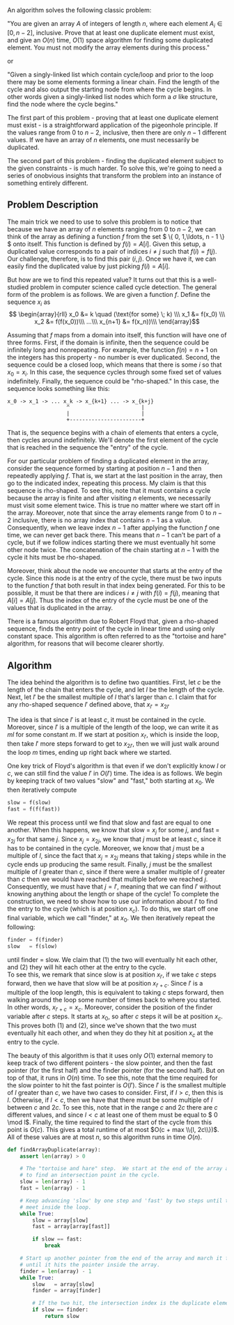 <!--?title Floyd Cycle Detection Algorithm-->

An algorithm solves the following classic problem:

"You are given an array $A$ of integers of length $n$, where each element $A_i \in [0,n - 2]$, inclusive. Prove that at least one duplicate element must exist, and give an  $O(n)$ time, $O(1)$ space algorithm for finding some duplicated element.  You must not modify the array elements during this process."

or 

"Given a singly-linked list which contain cycle/loop and prior to the loop there may be some elements forming a linear chain. Find the length of the cycle and also output the starting node from where the cycle begins. In other words given a singly-linked list nodes which form a $\sigma$ like structure, find the node where the cycle begins."

The first part of this problem - proving that at least one duplicate element must exist - is a straightforward application of the pigeonhole principle. If the values range  from $0$ to $n - 2$, inclusive, then there are only $n - 1$ different values.  If we have an array of $n$ elements, one must necessarily be duplicated.

The second part of this problem - finding the duplicated element subject to the given constraints - is much harder.  To solve this, we're going to need a series of  onobvious insights that transform the problem into an instance of something entirely different.

## Problem Description

The main trick we need to use to solve this problem is to notice that because we have an array of $n$ elements ranging from $0$ to $n-2$, we can think of the array as defining a function $f$ from the set $ \\{ 0, 1,\ldots, n - 1 \\} $ onto itself. This function is defined by $f(i) = A[i]$.  Given this setup, a duplicated value corresponds to a pair of indices $i \neq j$ such that $f(i) = f(j)$.  Our challenge, therefore, is to find this pair $(i, j)$.  Once we have it, we can easily find the duplicated value by just picking $f(i) = A[i]$.

But how are we to find this repeated value?  It turns out that this is a well-studied problem in computer science called cycle detection.  The general form of the problem is as follows.  We are given a function $f$.  Define the sequence $x_i$ as 
$$ \begin{array}{rll}
        x_0     &= k       \quad (\text{for some} \; k) \\\
        x_1     &= f(x_0) \\\ 
        x_2     &= f(f(x_0))\\\
        ...\\\
        x_{n+1} &= f(x_n))\\\
\end{array}$$

Assuming that $f$ maps from a domain into itself, this function will have one of three forms.  First, if the domain is infinite, then the sequence could be infinitely long and nonrepeating.  For example, the function $f(n) = n + 1$ on the integers has this property - no number is ever duplicated.  Second, the sequence could be a closed loop, which means that there is some $i$ so that $x_0 = x_i$.  In this case, the sequence cycles through some fixed set of values indefinitely.  Finally, the sequence could be "rho-shaped."  In this case, the sequence looks something like this:

    x_0 -> x_1 -> ... x_k -> x_{k+1} ... -> x_{k+j}
                       ^                       |
                       |                       |
                       +-----------------------+

That is, the sequence begins with a chain of elements that enters a cycle, then cycles around indefinitely.  We'll denote the first element of the cycle that is reached in the sequence the "entry" of the cycle.

For our particular problem of finding a duplicated element in the array, consider the sequence formed by starting at position $n - 1$ and then repeatedly applying $f$.  That is, we start at the last position in the array, then go to the indicated index, repeating this process.  My claim is that this sequence is rho-shaped.  To see this, note that it must contains a cycle because the array is finite and after visiting $n$ elements, we necessarily must visit some element twice.  This is true no matter where we start off in the array.  Moreover, note that since the array elements range from $0$ to $n - 2$ inclusive, there is no array index that contains $n - 1$ as a value. Consequently, when we leave index $n - 1$ after applying the function $f$ one time, we can never get back there.  This means that $n - 1$ can't be part of a cycle, but if we follow indices starting there we must eventually hit some other node twice.  The concatenation of the chain starting at $n - 1$ with the cycle it hits must be rho-shaped.

Moreover, think about the node we encounter that starts at the entry of the cycle.  Since this node is at the entry of the cycle, there must be two inputs to the function $f$ that both result in that index being generated.  For this to be possible, it must be that there are indices $i \neq j$ with $f(i) = f(j)$, meaning that $A[i] = A[j]$.  Thus the index of the entry of the cycle must be one of the values that is duplicated in the array.

There is a famous algorithm due to Robert Floyd that, given a rho-shaped sequence, finds the entry point of the cycle in linear time and using only constant space.  This algorithm is often referred to as the "tortoise and hare" algorithm, for reasons that will become clearer shortly.

## Algorithm

The idea behind the algorithm is to define two quantities.  First, let $c$ be the length of the chain that enters the cycle, and let $l$ be the length of the cycle.  Next, let $l'$ be the smallest multiple of $l$ that's larger than $c$. I claim that for any rho-shaped sequence $l'$ defined above, that $x_{l'} = x_{2l'}$

The idea is that since $l'$ is at least $c$, it must be contained in the cycle.  Moreover, since $l'$ is a multiple of the length of the loop, we can write it as $ml$ for some constant $m$.  If we start at position $x_{l'}$, which is inside the loop, then take $l'$ more steps forward to get to $x_{2l'}$, then we will just walk around the loop $m$ times, ending up right back where we started.

One key trick of Floyd's algorithm is that even if we don't explicitly know $l$ or $c$, we can still find the value $l'$ in $O(l')$ time. The idea is as follows. We begin by keeping track of two values "slow" and "fast," both starting at $x_0$.  We then iteratively compute
```python
slow = f(slow)
fast = f(f(fast))
```
We repeat this process until we find that slow and fast are equal to one another.  When this happens, we know that slow = $x_j$ for some $j$, and fast = $x_{2j}$ for that same $j$.  Since $x_j = x_{2j}$, we know that $j$ must be at least $c$, since it has to be contained in the cycle.  Moreover, we know that $j$ must be a multiple of $l$, since the fact that $x_j = x_{2j}$ means that taking $j$ steps while in the cycle ends up producing the same result.  Finally, $j$ must be the smallest multiple of $l$ greater than $c$, since if there were a smaller multiple of $l$ greater than $c$ then we would have reached that multiple before we reached $j$.  Consequently, we must have that $j = l'$, meaning that we can find $l'$ without knowing anything about the length or shape of the cycle! 
To complete the construction, we need to show how to use our information about $l'$ to find the entry to the cycle (which is at position $x_c$).  To do this, we start off one final variable, which we call "finder," at $x_0$.  We then iteratively repeat the following:
```python
finder = f(finder)
slow   = f(slow)
```
until finder = slow.  We claim that 
(1) the two will eventually hit each other, and 
(2) they will hit each other at the entry to the cycle.  
To see this, we remark that since slow is at position $x_{l'}$, if we take $c$ steps forward, then we have that slow will be at position $x_{l' + c}$.  Since $l'$ is
a multiple of the loop length, this is equivalent to taking $c$ steps forward, then walking around the loop some number of times back to where you started. In other words, $x_{l' + c} = x_c$.  Moreover, consider the position of the finder variable after $c$ steps.  It starts at $x_0$, so after $c$ steps it will be at position $x_c$.  This proves both (1) and (2), since we've shown that the two must eventually hit each other, and when they do they hit at position $x_c$ at the entry to the cycle.

The beauty of this algorithm is that it uses only $O(1)$ external memory to keep track of two different pointers - the slow pointer, and then the fast pointer (for the first half) and the finder pointer (for the second half). But on top of that, it runs in $O(n)$ time.  To see this, note that the time required for the slow pointer to hit the fast pointer is $O(l')$.  Since $l'$ is the smallest multiple of $l$ greater than $c$, we have two cases to consider. First, if $l > c$, then this is $l$.  Otherwise, if $l < c$, then we have that there must be some multiple of $l$ between $c$ and $2c$.  To see this, note that in the range $c$ and $2c$ there are $c$ different values, and since $l < c$ at least one of them must be equal to $ 0 \mod l$.  Finally, the time required to find the start of the cycle from this point is $O(c)$.  This gives a total runtime of at most $O(c + max \\{l, 2c\\})$.  All of these values are at most $n$, so this algorithm runs in time $O(n)$.
```python
def findArrayDuplicate(array):
    assert len(array) > 0

    # The "tortoise and hare" step.  We start at the end of the array and try
    # to find an intersection point in the cycle.
    slow = len(array) - 1
    fast = len(array) - 1

    # Keep advancing 'slow' by one step and 'fast' by two steps until they
    # meet inside the loop.
    while True:
        slow = array[slow]
        fast = array[array[fast]]

        if slow == fast:
            break

    # Start up another pointer from the end of the array and march it forward
    # until it hits the pointer inside the array.
    finder = len(array) - 1
    while True:
        slow   = array[slow]
        finder = array[finder]

        # If the two hit, the intersection index is the duplicate element.
        if slow == finder:
            return slow
```
